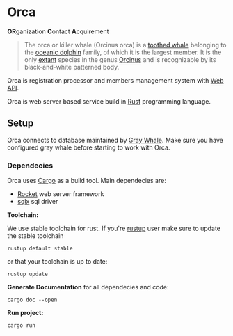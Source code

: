 # Orca

**OR**ganization **C**ontact **A**cquirement

> The orca or killer whale (Orcinus orca) is a [toothed whale](https://en.wikipedia.org/wiki/Toothed_whale)
> belonging to the [oceanic dolphin](https://en.wikipedia.org/wiki/Oceanic_dolphin) family, of which it is the largest member.
> It is the only [extant](https://en.wikipedia.org/wiki/Neontology#Extant_taxa_versus_extinct_taxa)
> species in the genus [Orcinus](https://en.wikipedia.org/wiki/Orcinus)
> and is recognizable by its black-and-white patterned body.

Orca is registration processor and members management system with [Web API](https://en.wikipedia.org/wiki/Web_API).

Orca is web server based service build in [Rust](rust-lang.org) programming language.

## Setup

Orca connects to database maintained by [Gray Whale](../gray-whale).
Make sure you have configured gray whale before starting to work with Orca.

### Dependecies

Orca uses [Cargo](https://doc.rust-lang.org/cargo/) as a build tool.
Main dependecies are:

- [Rocket](https://rocket.rs/) web server framework
- [sqlx](https://crates.io/crates/sqlx) sql driver

__Toolchain:__

We use stable toolchain for rust. If you're [rustup](https://rustup.rs/) user make sure to update the stable toolchain

```
rustup default stable
```

or that your toolchain is up to date:

```
rustup update
```

__Generate Documentation__ for all dependecies and code:

```
cargo doc --open
```

__Run project:__

```
cargo run
```
